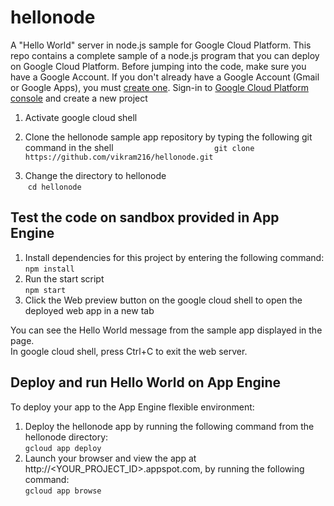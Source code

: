 hellonode
================================================================================

A "Hello World" server in node.js sample for Google Cloud Platform.
This repo contains a complete sample of a node.js program that you can deploy on Google Cloud Platform.
Before jumping into the code, make sure you have a Google Account. If you don't already have a Google Account (Gmail or Google Apps), you must [create one](https://accounts.google.com/SignUp). Sign-in to [Google Cloud Platform console](http://console.cloud.google.com) and create a new project
1. Activate google cloud shell

2. Clone the hellonode sample app repository by typing the following git command in the shell                                        
  `git clone https://github.com/vikram216/hellonode.git`
3. Change the directory to hellonode                
  `cd hellonode`
  
Test the code on sandbox provided in App Engine
------------------------------------------------
1. Install dependencies for this project by entering the following command:                 
  `npm install`
2. Run the start script            
  `npm start`
3. Click the Web preview button on the google cloud shell to open the deployed web app in a new tab

You can see the Hello World message from the sample app displayed in the page.     
In google cloud shell, press Ctrl+C to exit the web server.

Deploy and run Hello World on App Engine
-----------------------------------------
To deploy your app to the App Engine flexible environment:   
1. Deploy the hellonode app by running the following command from the hellonode directory:        
  `gcloud app deploy`      
2. Launch your browser and view the app at http://<YOUR_PROJECT_ID>.appspot.com, by running the following command:      
  `gcloud app browse`
